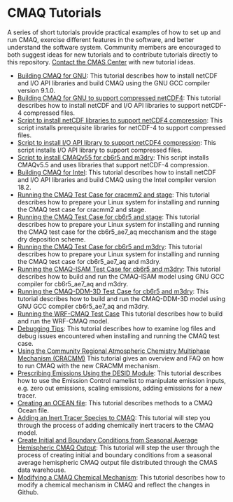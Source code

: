 CMAQ Tutorials
==============

A series of short tutorials provide practical examples of how to set up and run CMAQ, exercise different features in the software, and better understand the software system. Community members are encouraged to both suggest ideas for new tutorials and to contribute tutorials directly to this repository. [Contact the CMAS Center](cmas@unc.edu) with new tutorial ideas.

- [Building CMAQ for GNU](CMAQ_UG_tutorial_build_library_gcc.md): This tutorial describes how to install netCDF and I/O API libraries and build CMAQ using the GNU GCC compiler version 9.1.0. 
- [Building CMAQ for GNU to support compressed netCDF4](CMAQ_UG_tutorial_build_library_gcc_support_nc4.md): This tutorial describes how to install netCDF and I/O API libraries to support netCDF-4 compressed files.  
- [Script to install netCDF libraries to support netCDF4 compression](gcc_install_netcdf_for_nc4_compression.csh): This script installs prerequisite libraries for netCDF-4 to support compressed files.
- [Script to install I/O API library to support netCDF4 compression](gcc_install_ioapi_for_nc4_compression.csh): This script installs I/O API library to support compressed files.
- [Script to install CMAQv55 for cb6r5 and m3dry](gcc_install_cmaq55_cb6r5_m3dry.csh): This script installs CMAQv5.5 and uses libraries that support netCDF-4 compression.
- [Building CMAQ for Intel](CMAQ_UG_tutorial_build_library_intel.md): This tutorial describes how to install netCDF and I/O API libraries and build CMAQ using the Intel compiler version 18.2. 
- [Running the CMAQ Test Case for cracmm2 and stage](CMAQ_UG_tutorial_benchmark_cracmm2_stage.md): This tutorial describes how to prepare your Linux system for installing and running the CMAQ test case for cracmm2 and stage.
- [Running the CMAQ Test Case for cb6r5 and stage](CMAQ_UG_tutorial_benchmark_cb6r5_stage.md): This tutorial describes how to prepare your Linux system for installing and running the CMAQ test case for the cb6r5_ae7_aq mecchanism and the stage dry deposition scheme. 
- [Running the CMAQ Test Case for cb6r5 and m3dry](CMAQ_UG_tutorial_benchmark.md): This tutorial describes how to prepare your Linux system for installing and running the CMAQ test case for cb6r5_ae7_aq and m3dry.
- [Running the CMAQ-ISAM Test Case for cb6r5 and m3dry](CMAQ_UG_tutorial_ISAM.md): This tutorial describes how to build and run the CMAQ-ISAM model using GNU GCC compiler for cb6r5_ae7_aq and m3dry.
- [Running the CMAQ-DDM-3D Test Case for cb6r5 and m3dry](CMAQ_UG_tutorial_DDM3D.md): This tutorial describes how to build and run the CMAQ-DDM-3D model using GNU GCC compiler cb6r5_ae7_aq and m3dry.
- [Running the WRF-CMAQ Test Case](CMAQ_UG_tutorial_WRF-CMAQ_Benchmark.md) This tutorial describes how to build and run the WRF-CMAQ model.
- [Debugging Tips](CMAQ_UG_tutorial_debug.md): This tutorial describes how to examine log files and debug issues encountered when installing and running the CMAQ test case. 
- [Using the Community Regional Atmospheric Chemistry Multiphase Mechanism (CRACMM)](CMAQ_UG_tutorial_CRACMM.md) This tutorial gives an overview and FAQ on how to run CMAQ with the new CRACMM mechanism.
- [Prescribing Emissions Using the DESID Module](CMAQ_UG_tutorial_emissions.md): This tutorial describes how to use the Emission Control namelist to manipulate emission inputs, e.g. zero out emissions, scaling emissions, adding emissions for a new tracer.
- [Creating an OCEAN file](CMAQ_UG_tutorial_oceanfile.md): This tutorial describes methods to a CMAQ Ocean file.
- [Adding an Inert Tracer Species to CMAQ](CMAQ_UG_tutorial_tracers.md): This tutorial will step you through the process of adding chemically inert tracers to the CMAQ model.  
- [Create Initial and Boundary Conditions from Seasonal Average Hemispheric CMAQ Output](CMAQ_UG_tutorial_HCMAQ_IC_BC.md): This tutorial will step the user through the process of creating initial and boundary conditions from a seasonal average hemispheric CMAQ output file distributed through the CMAS data warehouse.
- [Modifying a CMAQ Chemical Mechanism](CMAQ_UG_tutorial_chemicalmechanism.md): This tutorial describes how to modify a chemical mechanism in CMAQ and reflect the changes in Github.

